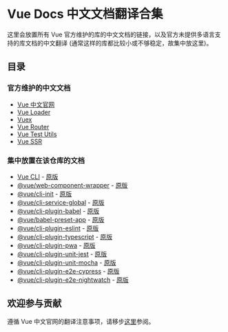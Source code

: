 # Vue Docs 中文文档翻译合集

这里会放置所有 Vue 官方维护的库的中文文档的链接，以及官方未提供多语言支持的库文档的中文翻译 (通常这样的库都比较小或不够稳定，故集中放这里)。

## 目录

### 官方维护的中文文档

* [Vue 中文官网](https://cn.vuejs.org/)
* [Vue Loader](https://vue-loader.vuejs.org/zh-cn/)
* [Vuex](https://vuex.vuejs.org/zh-cn/)
* [Vue Router](https://router.vuejs.org/zh-cn/)
* [Vue Test Utils](https://vue-test-utils.vuejs.org/zh-cn/)
* [Vue SSR](https://ssr.vuejs.org/zh/)

### 集中放置在该仓库的文档

* [Vue CLI](./vue-cli/README.md) - [原版](https://github.com/vuejs/vue-cli/blob/dev/docs/README.md)
* [@vue/web-component-wrapper](./vue-web-component-wrapper/README.md) - [原版](https://github.com/vuejs/vue-web-component-wrapper/)
* [@vue/cli-init](./vue-cli-init/README.md) - [原版](https://github.com/vuejs/vue-cli/tree/dev/packages/\@vue/cli-init/README.md)
* [@vue/cli-service-global](./vue-cli-service-global/README.md) - [原版](https://github.com/vuejs/vue-cli/tree/dev/packages/\@vue/cli-service-global/README.md)
* [@vue/cli-plugin-babel](./vue-cli-plugin-babel/README.md) - [原版](https://github.com/vuejs/vue-cli/tree/dev/packages/\@vue/cli-plugin-babel/README.md)
* [@vue/babel-preset-app](./vue-babel-preset-app/README.md) - [原版](https://github.com/vuejs/vue-cli/tree/dev/packages/\@vue/babel-preset-app/README.md)
* [@vue/cli-plugin-eslint](./vue-cli-plugin-eslint/README.md) - [原版](https://github.com/vuejs/vue-cli/tree/dev/packages/\@vue/cli-plugin-eslint/README.md)
* [@vue/cli-plugin-typescript](./vue-cli-plugin-typescript/README.md) - [原版](https://github.com/vuejs/vue-cli/tree/dev/packages/\@vue/cli-plugin-typescript/README.md)
* [@vue/cli-plugin-pwa](./vue-cli-plugin-pwa/README.md) - [原版](https://github.com/vuejs/vue-cli/tree/dev/packages/\@vue/cli-plugin-pwa/README.md)
* [@vue/cli-plugin-unit-jest](./vue-cli-plugin-unit-jest/README.md) - [原版](https://github.com/vuejs/vue-cli/tree/dev/packages/\@vue/cli-plugin-unit-jest/README.md)
* [@vue/cli-plugin-unit-mocha](./vue-cli-plugin-unit-mocha/README.md) - [原版](https://github.com/vuejs/vue-cli/tree/dev/packages/\@vue/cli-plugin-unit-mocha/README.md)
* [@vue/cli-plugin-e2e-cypress](./vue-cli-plugin-e2e-cypress/README.md) - [原版](https://github.com/vuejs/vue-cli/tree/dev/packages/\@vue/cli-plugin-e2e-cypress/README.md)
* [@vue/cli-plugin-e2e-nightwatch](./vue-cli-plugin-e2e-nightwatch/README.md) - [原版](https://github.com/vuejs/vue-cli/tree/dev/packages/\@vue/cli-plugin-e2e-nightwatch/README.md)

## 欢迎参与贡献

遵循 Vue 中文官网的翻译注意事项，请移步[这里](https://github.com/vuejs/cn.vuejs.org/wiki)参阅。
